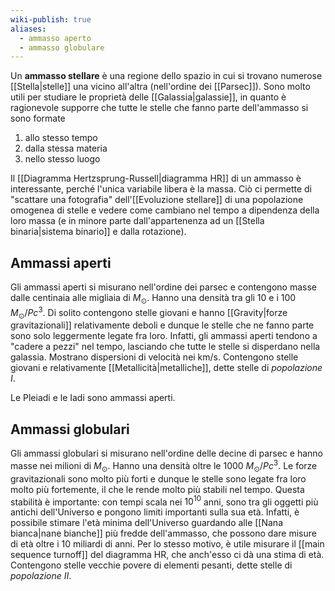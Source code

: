 ```yaml
---
wiki-publish: true
aliases:
  - ammasso aperto
  - ammasso globulare
---
```

Un **ammasso stellare** è una regione dello spazio in cui si trovano numerose [[Stella|stelle]] una vicino all'altra (nell'ordine dei [[Parsec]]). Sono molto utili per studiare le proprietà delle [[Galassia|galassie]], in quanto è ragionevole supporre che tutte le stelle che fanno parte dell'ammasso si sono formate
1. allo stesso tempo
2. dalla stessa materia
3. nello stesso luogo

Il [[Diagramma Hertzsprung-Russell|diagramma HR]] di un ammasso è interessante, perché l'unica variabile libera è la massa. Ciò ci permette di "scattare una fotografia" dell'[[Evoluzione stellare]] di una popolazione omogenea di stelle e vedere come cambiano nel tempo a dipendenza della loro massa (e in minore parte dall'appartenenza ad un [[Stella binaria|sistema binario]] e dalla rotazione).
## Ammassi aperti
Gli ammassi aperti si misurano nell'ordine dei parsec e contengono masse dalle centinaia alle migliaia di $M_{\odot}$. Hanno una densità tra gli 10 e i 100 $M_{\odot}/Pc^{3}$. Di solito contengono stelle giovani e hanno [[Gravity|forze gravitazionali]] relativamente deboli e dunque le stelle che ne fanno parte sono solo leggermente legate fra loro. Infatti, gli ammassi aperti tendono a "cadere a pezzi" nel tempo, lasciando che tutte le stelle si disperdano nella galassia. Mostrano dispersioni di velocità nei km/s. Contengono stelle giovani e relativamente [[Metallicità|metalliche]], dette stelle di *popolazione I*.

Le Pleiadi e le Iadi sono ammassi aperti.
## Ammassi globulari
Gli ammassi globulari si misurano nell'ordine delle decine di parsec e hanno masse nei milioni di $M_{\odot}$. Hanno una densità oltre le 1000 $M_{\odot}/Pc^{3}$. Le forze gravitazionali sono molto più forti e dunque le stelle sono legate fra loro molto più fortemente, il che le rende molto più stabili nel tempo. Questa stabilità è importante: con tempi scala nei $10^{10}$ anni, sono tra gli oggetti più antichi dell'Universo e pongono limiti importanti sulla sua età. Infatti, è possibile stimare l'età minima dell'Universo guardando alle [[Nana bianca|nane bianche]] più fredde dell'ammasso, che possono dare misure di età oltre i 10 miliardi di anni. Per lo stesso motivo, è utile misurare il [[main sequence turnoff]] del diagramma HR, che anch'esso ci dà una stima di età. Contengono stelle vecchie povere di elementi pesanti, dette stelle di *popolazione II*.